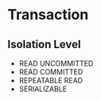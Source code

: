 # Transaction

## Isolation Level

- READ UNCOMMITTED
- READ COMMITTED
- REPEATABLE READ
- SERIALIZABLE